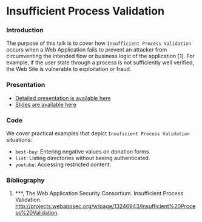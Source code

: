 Insufficient Process Validation
===

### Introduction
The purpose of this talk is to cover how `Insufficient Process Validation` occurs when a Web Application fails to prevent an attacker from circumventing the intended flow or business logic of the application [1]. For example, if the user state through a process is not sufficiently well verified, the Web Site is vulnerable to exploitation or fraud.

### Presentation
* [Detailed presentation is available here](https://docs.google.com/document/d/1pMY84fUE4hJYrCN9BFc_lTpOBp-A0KqgfkHO3dgGXdE/edit)
* [Slides are available here](https://docs.google.com/presentation/d/1RqBZpVUQFulx3Sinc0ihGRVW3rGpMdZboFw2FfHEDWU/edit)


### Code
We cover practical examples that depict `Insuficient Process Validation` situations:
* `best-buy`: Entering negative values on donation forms. 
* `list`: Listing directories without beeing authenticated.
* `youtube`: Accessing restricted content.

### Bibliography
1. ***, The Web Application Security Consortium. Insufficient Process Validation. http://projects.webappsec.org/w/page/13246943/Insufficient%20Process%20Validation.
